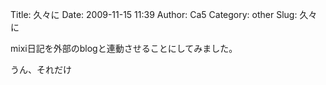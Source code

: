 Title: 久々に
Date: 2009-11-15 11:39
Author: Ca5
Category: other
Slug: 久々に

mixi日記を外部のblogと連動させることにしてみました。

<div>

うん、それだけ

</div>
